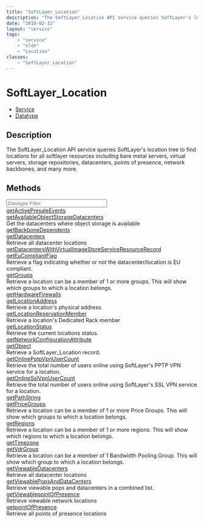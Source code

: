 ```yaml
---
title: "SoftLayer_Location"
description: "The SoftLayer_Location API service queries SoftLayer's location tree to find locations for all softlayer resources inclu... "
date: "2018-02-12"
layout: "service"
tags:
    - "service"
    - "sldn"
    - "Location"
classes:
    - "SoftLayer_Location"
---
```

# SoftLayer_Location
<div id='service-datatype'>
    <ul id='sldn-reference-tabs'>
    <li id='service'> <a href='/reference/services/SoftLayer_Location' >Service</a></li>    <li id='datatype'> <a href='/reference/datatypes/SoftLayer_Location' >Datatype</a></li>
    </ul>
</div>

## Description
The SoftLayer_Location API service queries SoftLayer's location tree to find locations for all softlayer resources including bare metal servers, virtual servers, storage repositories, datacenters, points of presence, network backbones, and many more. 



        
<div id="properties" class="content">
    <h2>Methods</h2>
    <div class="view-filters">
        <div class="clearfix">
            <div class="search-input-box">
                <input placeholder="Datatype Filter" onkeyup="titleSearch(inputId='edit-combine', divId='method-div', elementClass='method-row')" 
                    type="text" id="edit-combine" value="" size="30" maxlength="128" class="form-text">
            </div>
        </div>
    </div>
    <div id="method-div">
            <div class="method-row">
                        <span class='view-field-title'><a href='/reference/services/SoftLayer_Location/getActivePresaleEvents'> getActivePresaleEvents</a> </span>
            <div class='views-field-body'></div>
        </div>
            <div class="method-row">
                        <span class='view-field-title'><a href='/reference/services/SoftLayer_Location/getAvailableObjectStorageDatacenters'> getAvailableObjectStorageDatacenters</a> </span>
            <div class='views-field-body'>Get the datacenters where object storage is available</div>
        </div>
            <div class="method-row">
                        <span class='view-field-title'><a href='/reference/services/SoftLayer_Location/getBackboneDependents'> getBackboneDependents</a> </span>
            <div class='views-field-body'></div>
        </div>
            <div class="method-row">
                        <span class='view-field-title'><a href='/reference/services/SoftLayer_Location/getDatacenters'> getDatacenters</a> </span>
            <div class='views-field-body'>Retrieve all datacenter locations</div>
        </div>
            <div class="method-row">
                        <span class='view-field-title'><a href='/reference/services/SoftLayer_Location/getDatacentersWithVirtualImageStoreServiceResourceRecord'> getDatacentersWithVirtualImageStoreServiceResourceRecord</a> </span>
            <div class='views-field-body'></div>
        </div>
            <div class="method-row">
                        <span class='view-field-title'><a href='/reference/services/SoftLayer_Location/getEuCompliantFlag'> getEuCompliantFlag</a> </span>
            <div class='views-field-body'>Retrieve a flag indicating whether or not the datacenter/location is EU compliant.</div>
        </div>
            <div class="method-row">
                        <span class='view-field-title'><a href='/reference/services/SoftLayer_Location/getGroups'> getGroups</a> </span>
            <div class='views-field-body'>Retrieve a location can be a member of 1 or more groups. This will show which groups to which a location belongs.</div>
        </div>
            <div class="method-row">
                        <span class='view-field-title'><a href='/reference/services/SoftLayer_Location/getHardwareFirewalls'> getHardwareFirewalls</a> </span>
            <div class='views-field-body'></div>
        </div>
            <div class="method-row">
                        <span class='view-field-title'><a href='/reference/services/SoftLayer_Location/getLocationAddress'> getLocationAddress</a> </span>
            <div class='views-field-body'>Retrieve a location's physical address.</div>
        </div>
            <div class="method-row">
                        <span class='view-field-title'><a href='/reference/services/SoftLayer_Location/getLocationReservationMember'> getLocationReservationMember</a> </span>
            <div class='views-field-body'>Retrieve a location's Dedicated Rack member</div>
        </div>
            <div class="method-row">
                        <span class='view-field-title'><a href='/reference/services/SoftLayer_Location/getLocationStatus'> getLocationStatus</a> </span>
            <div class='views-field-body'>Retrieve the current locations status.</div>
        </div>
            <div class="method-row">
                        <span class='view-field-title'><a href='/reference/services/SoftLayer_Location/getNetworkConfigurationAttribute'> getNetworkConfigurationAttribute</a> </span>
            <div class='views-field-body'></div>
        </div>
            <div class="method-row">
                        <span class='view-field-title'><a href='/reference/services/SoftLayer_Location/getObject'> getObject</a> </span>
            <div class='views-field-body'>Retrieve a SoftLayer_Location record.</div>
        </div>
            <div class="method-row">
                        <span class='view-field-title'><a href='/reference/services/SoftLayer_Location/getOnlinePptpVpnUserCount'> getOnlinePptpVpnUserCount</a> </span>
            <div class='views-field-body'>Retrieve the total number of users online using SoftLayer's PPTP VPN service for a location.</div>
        </div>
            <div class="method-row">
                        <span class='view-field-title'><a href='/reference/services/SoftLayer_Location/getOnlineSslVpnUserCount'> getOnlineSslVpnUserCount</a> </span>
            <div class='views-field-body'>Retrieve the total number of users online using SoftLayer's SSL VPN service for a location.</div>
        </div>
            <div class="method-row">
                        <span class='view-field-title'><a href='/reference/services/SoftLayer_Location/getPathString'> getPathString</a> </span>
            <div class='views-field-body'></div>
        </div>
            <div class="method-row">
                        <span class='view-field-title'><a href='/reference/services/SoftLayer_Location/getPriceGroups'> getPriceGroups</a> </span>
            <div class='views-field-body'>Retrieve a location can be a member of 1 or more Price Groups. This will show which groups to which a location belongs.</div>
        </div>
            <div class="method-row">
                        <span class='view-field-title'><a href='/reference/services/SoftLayer_Location/getRegions'> getRegions</a> </span>
            <div class='views-field-body'>Retrieve a location can be a member of 1 or more regions. This will show which regions to which a location belongs.</div>
        </div>
            <div class="method-row">
                        <span class='view-field-title'><a href='/reference/services/SoftLayer_Location/getTimezone'> getTimezone</a> </span>
            <div class='views-field-body'></div>
        </div>
            <div class="method-row">
                        <span class='view-field-title'><a href='/reference/services/SoftLayer_Location/getVdrGroup'> getVdrGroup</a> </span>
            <div class='views-field-body'>Retrieve a location can be a member of 1 Bandwidth Pooling Group. This will show which group to which a location belongs.</div>
        </div>
            <div class="method-row">
                        <span class='view-field-title'><a href='/reference/services/SoftLayer_Location/getViewableDatacenters'> getViewableDatacenters</a> </span>
            <div class='views-field-body'>Retrieve all datacenter locations</div>
        </div>
            <div class="method-row">
                        <span class='view-field-title'><a href='/reference/services/SoftLayer_Location/getViewablePopsAndDataCenters'> getViewablePopsAndDataCenters</a> </span>
            <div class='views-field-body'>Retrieve viewable pops and datacenters in a combined list.</div>
        </div>
            <div class="method-row">
                        <span class='view-field-title'><a href='/reference/services/SoftLayer_Location/getViewablepointOfPresence'> getViewablepointOfPresence</a> </span>
            <div class='views-field-body'>Retrieve viewable network locations</div>
        </div>
            <div class="method-row">
                        <span class='view-field-title'><a href='/reference/services/SoftLayer_Location/getpointOfPresence'> getpointOfPresence</a> </span>
            <div class='views-field-body'>Retrieve all points of presence locations</div>
        </div>
        </div>
</div>

